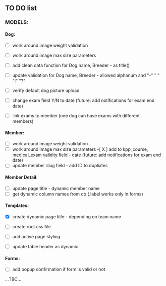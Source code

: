## TO DO list

### MODELS:

#### Dog:
-[ ] work around image weight validation
-[ ] work around image max size parameters
-[ ] add clean data function for Dog name, Breeder - as title()
-[ ] update validation for Dog name, Breeder - allowed alphanum and "-" " " "!" "?" 
-[ ] verify default dog picture upload
-[ ] change exam field Y/N to date (future: add notifications for exam end date)
-[ ] link exams to member (one dog can have exams with different members)


#### Member:
-[ ] work around image weight validation
-[ ] work around image max size parameters
-[ X ] add to kpp_course, medical_exam validity field - date (future: add notifications for exam end date)
-[ ] update member slug field - add ID to dupliates

#### Member Detail:
-[ ] update page title - dynamic member name
-[ ] get dynamic column names from db (.label works only in forms)

#### Templates:
- [x] create dynamic page title - depending on team name
- [ ] create root css file
- [ ] add active page styling
- [ ] update table header as dynamic


#### Forms:
- [ ] add popup confirmation if form is valid or not


...TBC...
